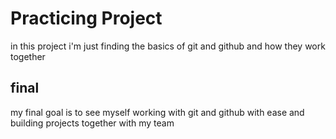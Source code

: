 # Practicing Project
in this project i'm just finding the basics of git and github and how they work together
## final
my final goal is to see myself working with git and github with ease and building projects together with my team
